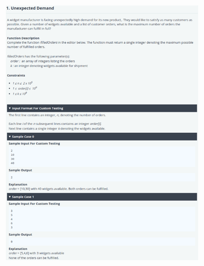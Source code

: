 ![Alt text](https://github.com/TypHo22/Hackerrank-Solutions/blob/main/Unexpected-Demand/problem.png)
